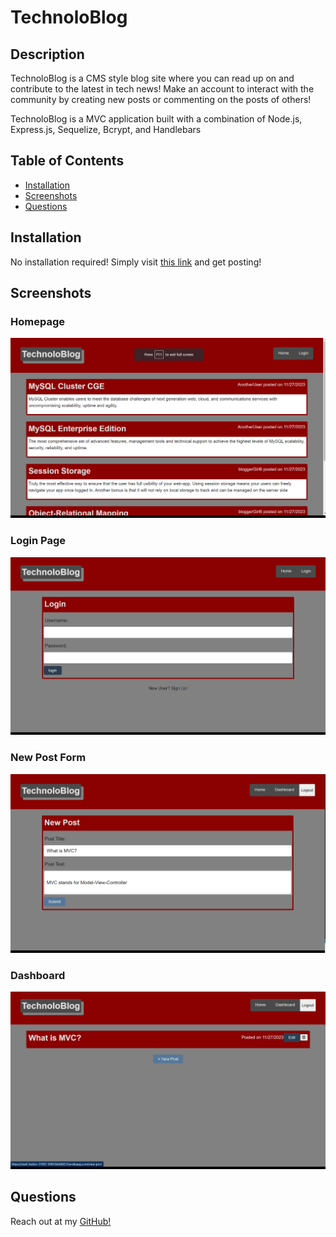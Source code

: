 # TechnoloBlog

## Description

TechnoloBlog is a CMS style blog site where you can read up on and contribute to the latest in tech news!  Make an account to interact with the community by creating new posts or commenting on the posts of others!

TechnoloBlog is a MVC application built with a combination of Node.js, Express.js, Sequelize, Bcrypt, and Handlebars

## Table of Contents
* [Installation](#Installation)
* [Screenshots](#Demo)
* [Questions](#Questions)

## Installation <a id="Installation"></a>

No installation required!  Simply visit [this link](https://stark-harbor-37907-50961bb66833.herokuapp.com/) and get posting!


## Screenshots <a id="Demo"></a>

### Homepage

![screenshot of the homepage](./assets/images/Homepage.png)

### Login Page

![login page](./assets/images/login.png)

### New Post Form

![new post page](./assets/images/post.png)

### Dashboard

![dashboard page](./assets/images/dashboard.png)

## Questions <a id="Questions"></a>

Reach out at my [GitHub!](https://github.com/JustDesmarais)
